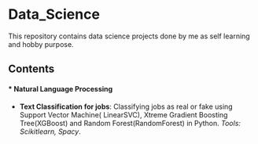 # Data_Science

This repository contains data science projects done by me as self learning and hobby purpose.

## Contents

#### * **Natural Language Processing**
  
  + **Text Classification for jobs**: Classifying jobs as real or fake   using Support Vector Machine( LinearSVC), Xtreme Gradient Boosting Tree(XGBoost) and Random Forest(RandomForest) in Python.
*Tools: Scikitlearn, Spacy*.
